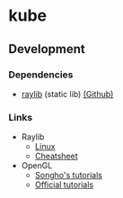 # kube

## Development

### Dependencies

* [raylib](rayib.com) (static lib) [(Github)](https://github.com/raysan5/raylib)

### Links
* Raylib
  * [Linux](https://github.com/raysan5/raylib/wiki/Working-on-GNU-Linux)
  * [Cheatsheet](https://www.raylib.com/cheatsheet/cheatsheet.html)
* OpenGL
  * [Songho's tutorials](http://www.songho.ca/opengl/gl_vertexarray.html)
  * [Official tutorials](http://www.opengl-tutorial.org/beginners-tutorials)
